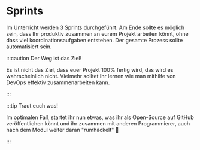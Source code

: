 # Sprints

Im Unterricht werden 3 Sprints durchgeführt. Am Ende sollte es möglich sein,
dass Ihr produktiv zusammen an eurem Projekt arbeiten könnt, ohne dass viel
koordinationsaufgaben entstehen. Der gesamte Prozess sollte automatisiert sein.

:::caution Der Weg ist das Ziel!

Es ist nicht das Ziel, dass euer Projekt 100% fertig wird, das wird es
wahrscheinlich nicht. Vielmehr solltet Ihr lernen wie man mithilfe von DevOps
effektiv zusammenarbeiten kann.

:::

:::tip Traut euch was!

Im optimalen Fall, startet ihr nun etwas, was ihr als Open-Source auf GitHub
veröffentlichen könnt und ihr zusammen mit anderen Programmierer, auch nach dem
Modul weiter daran "rumhäckelt" 💪

:::

<DocCardList />
